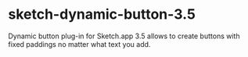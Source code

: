 # sketch-dynamic-button-3.5
Dynamic button plug-in for Sketch.app 3.5 allows to create buttons with fixed paddings no matter what text you add.
